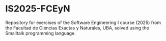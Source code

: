 # IS2025-FCEyN
Repository for exercises of the Software Engineering I course (2025) from the Facultad de Ciencias Exactas y Naturales, UBA, solved using the Smalltalk programming language.
